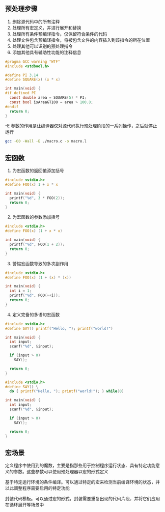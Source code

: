 ## 预处理步骤

1. 删除源代码中的所有注释
2. 处理所有宏定义，并进行展开和替换
3. 处理所有条件预编译指令，仅保留符合条件的代码
4. 处理文件包含预编译指令，将被包含文件的内容插入到该指令的所在位置
5. 处理其他可以识别的预处理指令
6. 添加其他具有辅助性功能的注释信息

```c
#pragma GCC warning "WTF"
#include <stdbool.h>

#define PI 3.14
#define SQUARE(x) (x * x)

int main(void) {
#if defined PI
  const double area = SQUARE(5) * PI;
  const bool isAreaGT100 = area > 100.0;
#endif
  return 0;
}
```

-E 参数的作用是让编译器仅对源代码执行预处理阶段的一系列操作，之后就停止运行

```bash
gcc -O0 -Wall -E ./macro.c -o macro.l
```

## 宏函数

1. 为宏函数的返回值添加括号
```c
#include <stdio.h>
#define FOO(x) 1 + x * x

int main(void) {
  printf("%d", 3 * FOO(2));
  return 0;
}
```

2. 为宏函数的参数添加括号
```c
#include <stdio.h>
#define FOO(x) (1 + x * x)

int main(void) {
  printf("%d", FOO(1 + 2));
  return 0;
}
```

3. 警惕宏函数导致的多次副作用
```c
#include <stdio.h>
#define FOO(x) (1 + (x) * (x))

int main(void) {
  int i = 1;
  printf("%d", FOO(++i));
  return 0;
}
```

4. 定义完备的多语句宏函数
```c
#include <stdio.h>
#define SAY() printf("Hello, "); printf("world!")

int main(void) {
  int input;
  scanf("%d", &input);

  if (input > 0)
    SAY();

  return 0;
}
```

```c
#include <stdio.h>
#define SAY() \
  do { printf("Hello, "); printf("world!"); } while(0)

int main(void) {
  int input;
  scanf("%d", &input);

  if (input > 0)
    SAY();

  return 0;
}
```

## 宏场景

定义程序中使用到的魔数，主要是指那些用于控制程序运行状态、具有特定功能意义的参数。这些参数可以使用预处理器以宏的形式定义

基于特定运行环境的条件编译。可以通过特定的宏来检测当前编译环境的状态，并以此调整程序需要启用的特定功能

封装代码模板。可以通过宏的形式，封装需要重复出现的代码片段，并将它们应用在循环展开等场景中